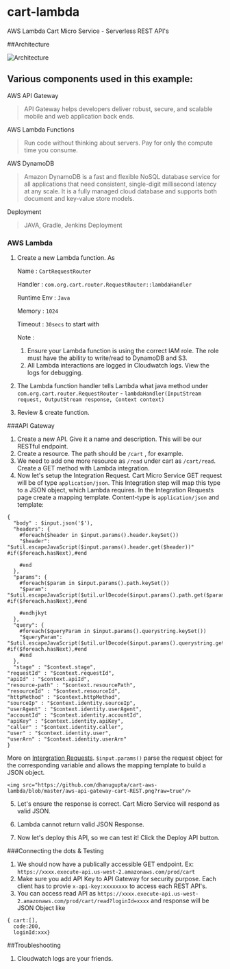 # cart-lambda
AWS Lambda Cart Micro Service - Serverless REST API's

##Architecture

![Architecture](https://github.com/dhanugupta/cart-aws-lambda/blob/master/aws-lambda-cart-microservice.png?raw=true)

## Various components used in this example:

AWS API Gateway
> API Gateway helps developers deliver robust, secure, and scalable mobile and web application back ends. 

AWS Lambda Functions
> Run code without thinking about servers. Pay for only the compute time you consume.

AWS DynamoDB
> Amazon DynamoDB is a fast and flexible NoSQL database service for all applications that need consistent, single-digit millisecond latency at any scale. It is a fully managed cloud database and supports both document and key-value store models.

Deployment
> JAVA, Gradle, Jenkins Deployment

### AWS Lambda
1. Create a new Lambda function. As 

    Name : `CartRequestRouter`
    
    Handler : `com.org.cart.router.RequestRouter::lambdaHandler`
    
    Runtime Env : `Java`
    
    Memory : `1024`
    
    Timeout : `30secs` to start with
    
    Note : 
    1. Ensure your Lambda function is using the correct IAM role. The role must have the ability to write/read to DynamoDB and S3. 
    2. All Lambda interactions are logged in Cloudwatch logs. View the logs for debugging. 

2. The Lambda function handler tells Lambda what java method under `com.org.cart.router.RequestRouter` - 
  ` lambdaHandler(InputStream request, OutputStream response, Context context) `
3. Review & create function. 

###API Gateway
1. Create a new API. Give it a name and description. This will be our RESTful endpoint. 
2. Create a resource. The path should be `/cart` , for example.
3. We need to add one more resource as `/read` under cart as `/cart/read`. Create a GET method with Lambda integration.
4. Now let's setup the Integration Request. Cart Micro Service GET request will be of type `application/json`. This Integration step will map this type to a JSON object, which Lambda requires. In the Integration Requests page create a mapping template. Content-type is `application/json` and template:
```
{
  "body" : $input.json('$'),
  "headers": {
    #foreach($header in $input.params().header.keySet())
    "$header": "$util.escapeJavaScript($input.params().header.get($header))" #if($foreach.hasNext),#end
    
    #end
  },
  "params": {
    #foreach($param in $input.params().path.keySet())
    "$param": "$util.escapeJavaScript($util.urlDecode($input.params().path.get($param)))" #if($foreach.hasNext),#end
    
    #endhjkyt
  },
  "query": {
    #foreach($queryParam in $input.params().querystring.keySet())
    "$queryParam": "$util.escapeJavaScript($util.urlDecode($input.params().querystring.get($queryParam)))" #if($foreach.hasNext),#end
    #end
  },
  "stage" : "$context.stage",
"requestId" : "$context.requestId",
"apiId" : "$context.apiId",
"resource-path" : "$context.resourcePath",
"resourceId" : "$context.resourceId",
"httpMethod" : "$context.httpMethod",
"sourceIp" : "$context.identity.sourceIp",
"userAgent" : "$context.identity.userAgent",
"accountId" : "$context.identity.accountId",
"apiKey" : "$context.identity.apiKey",
"caller" : "$context.identity.caller",
"user" : "$context.identity.user",
"userArn" : "$context.identity.userArn"
}

```

 More on [Intergration Requests](http://docs.aws.amazon.com/apigateway/latest/developerguide/api-gateway-mapping-template-reference.html).
 `$input.params()` parse the request object for the corresponding variable and allows the mapping template to build a JSON object. 
 
    <img src="https://github.com/dhanugupta/cart-aws-lambda/blob/master/aws-api-gateway-cart-REST.png?raw=true"/>  
5.  Let's ensure the response is correct. Cart Micro Service will respond as  valid JSON.
6. Lambda cannot return valid JSON Response.

7. Now let's deploy this API, so we can test it! Click the Deploy API button.

###Connecting the dots & Testing

1. We should now have a publically accessible GET endpoint. Ex: `https://xxxx.execute-api.us-west-2.amazonaws.com/prod/cart`
2. Make sure you add API Key to API Gateway for security purpose. Each client has to provie `x-api-key:xxxxxxxx` to access each REST API's.
3. You can access read API as `https://xxxx.execute-api.us-west-2.amazonaws.com/prod/cart/read?loginId=xxxx` and response will be JSON Object like
```
{ cart:[],
  code:200,
  loginId:xxx}
```

##Troubleshooting

1. Cloudwatch logs are your friends.



